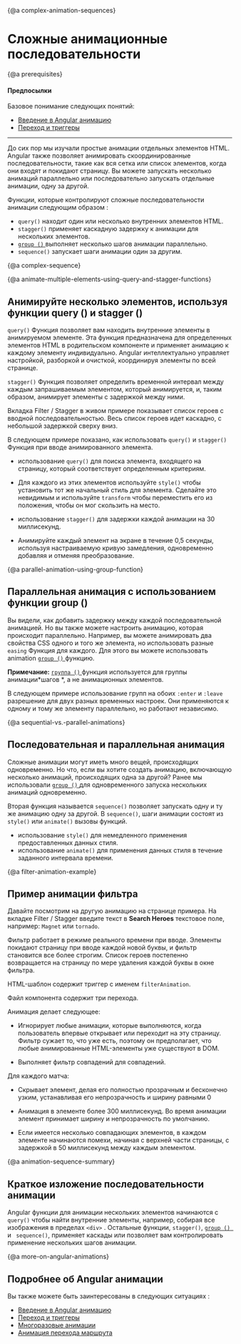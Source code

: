 {@a complex-animation-sequences}
# Сложные анимационные последовательности

{@a prerequisites}
#### Предпосылки

Базовое понимание следующих понятий:

* [Введение в Angular анимацию](guide/animations)
* [Переход и триггеры](guide/transition-and-triggers)

<hr>

До сих пор мы изучали простые анимации отдельных элементов HTML. Angular также позволяет анимировать скоординированные последовательности, такие как вся сетка или список элементов, когда они входят и покидают страницу. Вы можете запускать несколько анимаций параллельно или последовательно запускать отдельные анимации, одну за другой.

Функции, которые контролируют сложные последовательности анимации следующим образом :

* `query()` находит один или несколько внутренних элементов HTML.
* `stagger()` применяет каскадную задержку к анимации для нескольких элементов.
* [ `group ()` ](api/animations/group)выполняет несколько шагов анимации параллельно.
* `sequence()` запускает шаги анимации один за другим.

{@a complex-sequence}

{@a animate-multiple-elements-using-query-and-stagger-functions}
## Анимируйте несколько элементов, используя функции query () и stagger ()

 `query()` Функция позволяет вам находить внутренние элементы в анимируемом элементе. Эта функция предназначена для определенных элементов HTML в родительском компоненте и применяет анимацию к каждому элементу индивидуально. Angular интеллектуально управляет настройкой, разборкой и очисткой, координируя элементы по всей странице.

 `stagger()` Функция позволяет определить временной интервал между каждым запрашиваемым элементом, который анимируется, и, таким образом, анимирует элементы с задержкой между ними.

Вкладка Filter / Stagger в живом примере показывает список героев с вводной последовательностью. Весь список героев идет каскадно, с небольшой задержкой сверху вниз.

В следующем примере показано, как использовать `query()` и `stagger()` Функция при вводе анимированного элемента.

* использование `query()` для поиска элемента, входящего на страницу, который соответствует определенным критериям.

* Для каждого из этих элементов используйте `style()` чтобы установить тот же начальный стиль для элемента. Сделайте это невидимым и используйте `transform` чтобы переместить его из положения, чтобы он мог скользить на место.

* использование `stagger()` для задержки каждой анимации на 30 миллисекунд.

* Анимируйте каждый элемент на экране в течение 0,5 секунды, используя настраиваемую кривую замедления, одновременно добавляя и отменяя преобразование.

<code-example path="animations/src/app/hero-list-page.component.ts" header="src/app/hero-list-page.component.ts" region="page-animations" language="typescript"></code-example>

{@a parallel-animation-using-group-function}
## Параллельная анимация с использованием функции group ()

Вы видели, как добавить задержку между каждой последовательной анимацией. Но вы также можете настроить анимацию, которая происходит параллельно. Например, вы можете анимировать два свойства CSS одного и того же элемента, но использовать разные `easing` Функция для каждого. Для этого вы можете использовать animation [ `group ()` ](api/animations/group)функцию.

<div class="alert is-helpful">

**Примечание:** [ `группа ()` ](api/animations/group)функция используется для группы анимации*шагов *, а не анимационных элементов.
</div>

В следующем примере использование групп на обоих `:enter` и `:leave` разрешение для двух разных временных настроек. Они применяются к одному и тому же элементу параллельно, но работают независимо.

<code-example path="animations/src/app/hero-list-groups.component.ts" region="animationdef" header="src/app/hero-list-groups.component.ts (excerpt)" language="typescript"></code-example>

{@a sequential-vs.-parallel-animations}
## Последовательная и параллельная анимация

Сложные анимации могут иметь много вещей, происходящих одновременно. Но что, если вы хотите создать анимацию, включающую несколько анимаций, происходящих одна за другой? Ранее мы использовали [ `group ()` ](api/animations/group)для одновременного запуска нескольких анимаций одновременно.

Вторая функция называется `sequence()` позволяет запускать одну и ту же анимацию одну за другой. В `sequence()`, шаги анимации состоят из `style()` или `animate()` вызовы функций.

* использование `style()` для немедленного применения предоставленных данных стиля.
* использование `animate()` для применения данных стиля в течение заданного интервала времени.

{@a filter-animation-example}
## Пример анимации фильтра

Давайте посмотрим на другую анимацию на странице примера. На вкладке Filter / Stagger введите текст в **Search Heroes** текстовое поле, например: `Magnet` или `tornado`.

Фильтр работает в режиме реального времени при вводе. Элементы покидают страницу при вводе каждой новой буквы, и фильтр становится все более строгим. Список героев постепенно возвращается на страницу по мере удаления каждой буквы в окне фильтра.

HTML-шаблон содержит триггер с именем `filterAnimation`.

<code-example path="animations/src/app/hero-list-page.component.html" header="src/app/hero-list-page.component.html" region="filter-animations"></code-example>

Файл компонента содержит три перехода.

<code-example path="animations/src/app/hero-list-page.component.ts" header="src/app/hero-list-page.component.ts" region="filter-animations" language="typescript"></code-example>

Анимация делает следующее:

* Игнорирует любые анимации, которые выполняются, когда пользователь впервые открывает или переходит на эту страницу. Фильтр сужает то, что уже есть, поэтому он предполагает, что любые анимированные HTML-элементы уже существуют в DOM.

* Выполняет фильтр совпадений для совпадений.

Для каждого матча:

* Скрывает элемент, делая его полностью прозрачным и бесконечно узким, устанавливая его непрозрачность и ширину равными 0

* Анимация в элементе более 300 миллисекунд. Во время анимации элемент принимает ширину и непрозрачность по умолчанию.

* Если имеется несколько совпадающих элементов, в каждом элементе начинаются помехи, начиная с верхней части страницы, с задержкой в ​​50 миллисекунд между каждым элементом.

{@a animation-sequence-summary}
## Краткое изложение последовательности анимации

Angular функции для анимации нескольких элементов начинаются с `query()` чтобы найти внутренние элементы, например, собирая все изображения в пределах `<div>` . Остальные функции, `stagger()`, [ `group () ` ](api/animations/group)и ` sequence()`, применяет каскады или позволяет вам контролировать применение нескольких шагов анимации.

{@a more-on-angular-animations}
## Подробнее об Angular анимации

Вы также можете быть заинтересованы в следующих ситуациях :

* [Введение в Angular анимацию](guide/animations)
* [Переход и триггеры](guide/transition-and-triggers)
* [Многоразовые анимации](guide/reusable-animations)
* [Анимация перехода маршрута](guide/route-animations)
